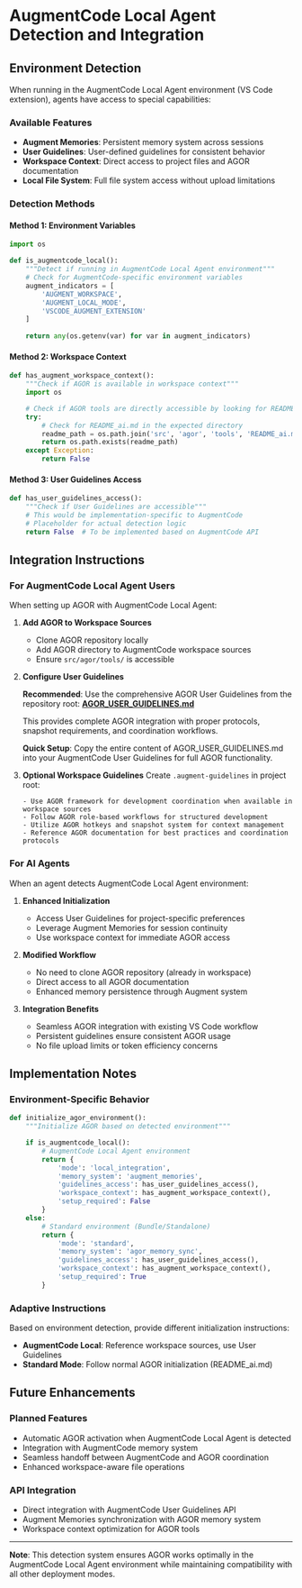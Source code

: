# AugmentCode Local Agent Detection and Integration

## Environment Detection

When running in the AugmentCode Local Agent environment (VS Code extension), agents have access to special capabilities:

### Available Features
- **Augment Memories**: Persistent memory system across sessions
- **User Guidelines**: User-defined guidelines for consistent behavior
- **Workspace Context**: Direct access to project files and AGOR documentation
- **Local File System**: Full file system access without upload limitations

### Detection Methods

#### Method 1: Environment Variables
```python
import os

def is_augmentcode_local():
    """Detect if running in AugmentCode Local Agent environment"""
    # Check for AugmentCode-specific environment variables
    augment_indicators = [
        'AUGMENT_WORKSPACE',
        'AUGMENT_LOCAL_MODE',
        'VSCODE_AUGMENT_EXTENSION'
    ]
    
    return any(os.getenv(var) for var in augment_indicators)
```

#### Method 2: Workspace Context
```python
def has_augment_workspace_context():
    """Check if AGOR is available in workspace context"""
    import os

    # Check if AGOR tools are directly accessible by looking for README_ai.md
    try:
        # Check for README_ai.md in the expected directory
        readme_path = os.path.join('src', 'agor', 'tools', 'README_ai.md')
        return os.path.exists(readme_path)
    except Exception:
        return False
```

#### Method 3: User Guidelines Access
```python
def has_user_guidelines_access():
    """Check if User Guidelines are accessible"""
    # This would be implementation-specific to AugmentCode
    # Placeholder for actual detection logic
    return False  # To be implemented based on AugmentCode API
```

## Integration Instructions

### For AugmentCode Local Agent Users

When setting up AGOR with AugmentCode Local Agent:

1. **Add AGOR to Workspace Sources**
   - Clone AGOR repository locally
   - Add AGOR directory to AugmentCode workspace sources
   - Ensure `src/agor/tools/` is accessible

2. **Configure User Guidelines**

   **Recommended**: Use the comprehensive AGOR User Guidelines from the repository root:
   **[AGOR_USER_GUIDELINES.md](../../../AGOR_USER_GUIDELINES.md)**

   This provides complete AGOR integration with proper protocols, snapshot requirements, and coordination workflows.

   **Quick Setup**: Copy the entire content of AGOR_USER_GUIDELINES.md into your AugmentCode User Guidelines for full AGOR functionality.

3. **Optional Workspace Guidelines**
   Create `.augment-guidelines` in project root:
   ```
   - Use AGOR framework for development coordination when available in workspace sources
   - Follow AGOR role-based workflows for structured development
   - Utilize AGOR hotkeys and snapshot system for context management
   - Reference AGOR documentation for best practices and coordination protocols
   ```

### For AI Agents

When an agent detects AugmentCode Local Agent environment:

1. **Enhanced Initialization**
   - Access User Guidelines for project-specific preferences
   - Leverage Augment Memories for session continuity
   - Use workspace context for immediate AGOR access

2. **Modified Workflow**
   - No need to clone AGOR repository (already in workspace)
   - Direct access to all AGOR documentation
   - Enhanced memory persistence through Augment system

3. **Integration Benefits**
   - Seamless AGOR integration with existing VS Code workflow
   - Persistent guidelines ensure consistent AGOR usage
   - No file upload limits or token efficiency concerns

## Implementation Notes

### Environment-Specific Behavior

```python
def initialize_agor_environment():
    """Initialize AGOR based on detected environment"""

    if is_augmentcode_local():
        # AugmentCode Local Agent environment
        return {
            'mode': 'local_integration',
            'memory_system': 'augment_memories',
            'guidelines_access': has_user_guidelines_access(),
            'workspace_context': has_augment_workspace_context(),
            'setup_required': False
        }
    else:
        # Standard environment (Bundle/Standalone)
        return {
            'mode': 'standard',
            'memory_system': 'agor_memory_sync',
            'guidelines_access': has_user_guidelines_access(),
            'workspace_context': has_augment_workspace_context(),
            'setup_required': True
        }
```

### Adaptive Instructions

Based on environment detection, provide different initialization instructions:

- **AugmentCode Local**: Reference workspace sources, use User Guidelines
- **Standard Mode**: Follow normal AGOR initialization (README_ai.md)

## Future Enhancements

### Planned Features
- Automatic AGOR activation when AugmentCode Local Agent is detected
- Integration with AugmentCode memory system
- Seamless handoff between AugmentCode and AGOR coordination
- Enhanced workspace-aware file operations

### API Integration
- Direct integration with AugmentCode User Guidelines API
- Augment Memories synchronization with AGOR memory system
- Workspace context optimization for AGOR tools

---

**Note**: This detection system ensures AGOR works optimally in the AugmentCode Local Agent environment while maintaining compatibility with all other deployment modes.
